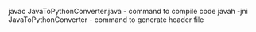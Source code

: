 javac JavaToPythonConverter.java - command to compile code 
javah -jni JavaToPythonConverter - command to generate header file 
